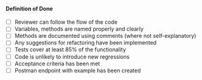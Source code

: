 #### Definition of Done
- [ ] Reviewer can follow the flow of the code
- [ ] Variables, methods are named properly and clearly
- [ ] Methods are documented using comments (where not self-explanatory)
- [ ] Any suggestions for refactoring have been implemented
- [ ] Tests cover at least 85% of the functionality
- [ ] Code is unlikely to introduce new regressions
- [ ] Acceptance criteria has been met
- [ ] Postman endpoint with example has been created
